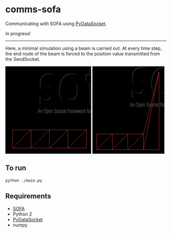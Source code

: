 # comms-sofa
Communicating with SOFA using [PyDataSocket](https://github.com/psomers3/PyDataSocket).

In progress!

----

Here, a minimal simulation using a beam is carried out.
At every time step, the end node of the beam
is forced to the position value transmitted
from the SendSocket.

![](https://github.com/feudalism/sa-code/raw/python2/comms-sofa/start.PNG)
![](https://github.com/feudalism/sa-code/raw/python2/comms-sofa/end.PNG)

## To run
    python ./main.py

## Requirements
* [SOFA](https://www.sofa-framework.org/)
* Python 2
* [PyDataSocket](https://github.com/psomers3/PyDataSocket)
* numpy